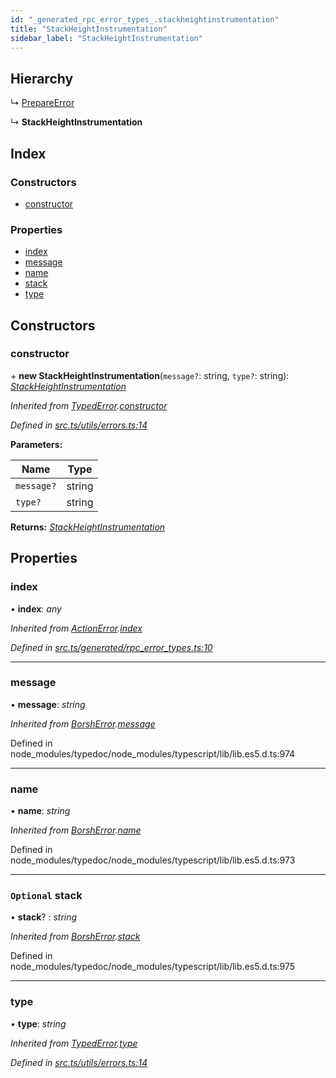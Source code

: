 ```yaml
---
id: "_generated_rpc_error_types_.stackheightinstrumentation"
title: "StackHeightInstrumentation"
sidebar_label: "StackHeightInstrumentation"
---
```


## Hierarchy

  ↳ [PrepareError](_generated_rpc_error_types_.prepareerror.md)

  ↳ **StackHeightInstrumentation**

## Index

### Constructors

* [constructor](_generated_rpc_error_types_.stackheightinstrumentation.md#constructor)

### Properties

* [index](_generated_rpc_error_types_.stackheightinstrumentation.md#index)
* [message](_generated_rpc_error_types_.stackheightinstrumentation.md#message)
* [name](_generated_rpc_error_types_.stackheightinstrumentation.md#name)
* [stack](_generated_rpc_error_types_.stackheightinstrumentation.md#optional-stack)
* [type](_generated_rpc_error_types_.stackheightinstrumentation.md#type)

## Constructors

###  constructor

\+ **new StackHeightInstrumentation**(`message?`: string, `type?`: string): *[StackHeightInstrumentation](_generated_rpc_error_types_.stackheightinstrumentation.md)*

*Inherited from [TypedError](_utils_errors_.typederror.md).[constructor](_utils_errors_.typederror.md#constructor)*

*Defined in [src.ts/utils/errors.ts:14](https://github.com/nearprotocol/nearlib/blob/de49029/src.ts/utils/errors.ts#L14)*

**Parameters:**

Name | Type |
------ | ------ |
`message?` | string |
`type?` | string |

**Returns:** *[StackHeightInstrumentation](_generated_rpc_error_types_.stackheightinstrumentation.md)*

## Properties

###  index

• **index**: *any*

*Inherited from [ActionError](_generated_rpc_error_types_.actionerror.md).[index](_generated_rpc_error_types_.actionerror.md#index)*

*Defined in [src.ts/generated/rpc_error_types.ts:10](https://github.com/nearprotocol/nearlib/blob/de49029/src.ts/generated/rpc_error_types.ts#L10)*

___

###  message

• **message**: *string*

*Inherited from [BorshError](_utils_serialize_.borsherror.md).[message](_utils_serialize_.borsherror.md#message)*

Defined in node_modules/typedoc/node_modules/typescript/lib/lib.es5.d.ts:974

___

###  name

• **name**: *string*

*Inherited from [BorshError](_utils_serialize_.borsherror.md).[name](_utils_serialize_.borsherror.md#name)*

Defined in node_modules/typedoc/node_modules/typescript/lib/lib.es5.d.ts:973

___

### `Optional` stack

• **stack**? : *string*

*Inherited from [BorshError](_utils_serialize_.borsherror.md).[stack](_utils_serialize_.borsherror.md#optional-stack)*

Defined in node_modules/typedoc/node_modules/typescript/lib/lib.es5.d.ts:975

___

###  type

• **type**: *string*

*Inherited from [TypedError](_utils_errors_.typederror.md).[type](_utils_errors_.typederror.md#type)*

*Defined in [src.ts/utils/errors.ts:14](https://github.com/nearprotocol/nearlib/blob/de49029/src.ts/utils/errors.ts#L14)*
